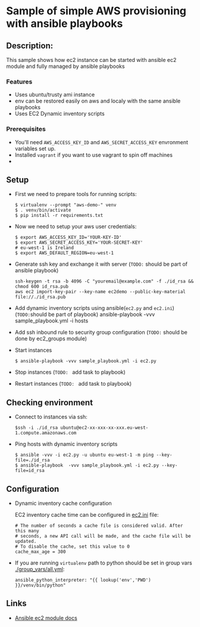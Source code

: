# Sample of simple AWS provisioning with ansible playbooks

## Description:
This sample shows how ec2 instance can be started with ansible ec2 module and fully managed by ansible playbooks

### Features
- Uses ubuntu/trusty ami instance
- env can be restored easily on aws and localy with the same ansible playbooks
- Uses EC2 Dynamic inventory scripts

### Prerequisites
- You'll need `AWS_ACCESS_KEY_ID` and `AWS_SECRET_ACCESS_KEY` envronment variables set up.
- Installed `vagrant` if you want to use vagrant to spin off machines
- 



## Setup
- First we need to prepare tools for running scripts:
    ```
    $ virtualenv --prompt "aws-demo-" venv
    $ . venv/bin/activate
    $ pip install -r requirements.txt
    ```
- Now we need to setup your aws user credentials:
    ```
    $ export AWS_ACCESS_KEY_ID='YOUR-KEY-ID'
    $ export AWS_SECRET_ACCESS_KEY='YOUR-SECRET-KEY'
    # eu-west-1 is Ireland
    $ export AWS_DEFAULT_REGION=eu-west-1
    ```

- Generate ssh key and exchange it with server (`TODO:` should be part of ansible playbook)
    ```
    ssh-keygen -t rsa -b 4096 -C "youremail@example.com" -f ./id_rsa && chmod 600 id_rsa.pub
    aws ec2 import-key-pair --key-name ec2demo --public-key-material file://./id_rsa.pub
    ```
- Add dynamic inventory scripts using ansible(`ec2.py` and `ec2.ini`) (`TODO:`should be part of playbook)
ansible-playbook -vvv sample_playbook.yml -i hosts

- Add ssh inbound rule to security group configuration (`TODO:` should be done by ec2_groups module)
- Start instances
    ```
    $ ansible-playbook -vvv sample_playbook.yml -i ec2.py
    ```
- Stop instances (`TODO: ` add task to playbook)
- Restart instances (`TODO: ` add task to playbook)
## Checking environment
- Connect to instances via ssh:
    ```
    $ssh -i ./id_rsa ubuntu@ec2-xx-xxx-xx-xxx.eu-west-1.compute.amazonaws.com
    ```
- Ping hosts with dynamic inventory scripts
    ```
    $ ansible -vvv -i ec2.py -u ubuntu eu-west-1 -m ping --key-file=./id_rsa
    $ ansible-playbook  -vvv sample_playbook.yml -i ec2.py --key-file=id_rsa
    ```

## Configuration
- Dynamic inventory cache configuration

    EC2 inventory cache time can be configured in [ec2.ini](ec2.ini) file:
  ```
  # The number of seconds a cache file is considered valid. After this many
  # seconds, a new API call will be made, and the cache file will be updated.
  # To disable the cache, set this value to 0
  cache_max_age = 300
  ```
- If you are running `virtualenv` path to python should be set in group vars [./group_vars/all.yml](./group_vars/all.yml):
    ```
    ansible_python_interpreter: "{{ lookup('env','PWD') }}/venv/bin/python"
    ```
    
## Links
- [Ansible ec2 module docs](http://docs.ansible.com/ansible/ec2_module.html#this-is-a-core-module)

